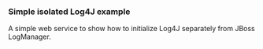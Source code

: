### Simple isolated Log4J example

A simple web service to show how to initialize Log4J separately from JBoss LogManager.
